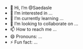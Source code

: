 - 👋 Hi, I’m @Saedasle
- 👀 I’m interested in ...
- 🌱 I’m currently learning ...
- 💞️ I’m looking to collaborate on ...
- 📫 How to reach me ...
- 😄 Pronouns: ...
- ⚡ Fun fact: ...

<!---
Saedasle/Saedasle is a ✨ special ✨ repository because its `README.md` (this file) appears on your GitHub profile.
You can click the Preview link to take a look at your changes.
--->
